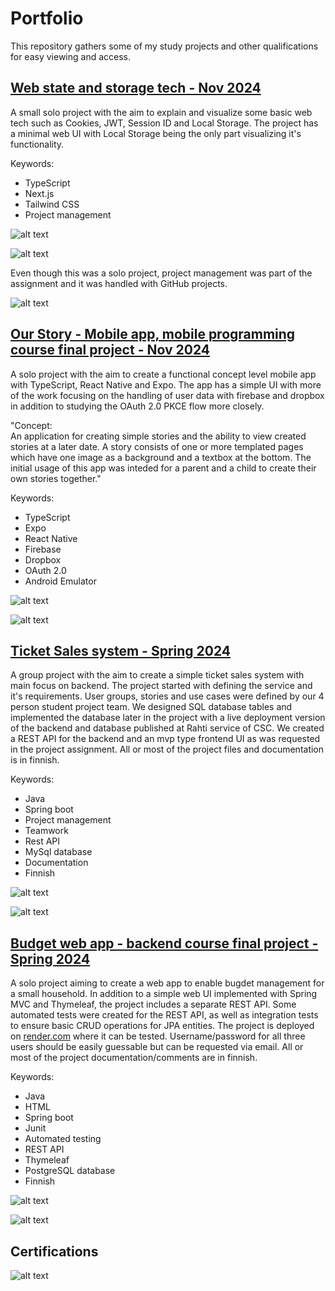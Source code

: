 # Portfolio

This repository gathers some of my study projects and other qualifications for easy viewing and access.


## [Web state and storage tech - Nov 2024](https://github.com/Romaalie/web-state-and-storage-tech "External link to project repository on GitHub")

A small solo project with the aim to explain and visualize some basic web tech such as Cookies, JWT, Session ID and Local Storage.
The project has a minimal web UI with Local Storage being the only part visualizing it's functionality. 

Keywords:
- TypeScript
- Next.js
- Tailwind CSS
- Project management

![alt text](image-1.png)

![alt text](image-2.png)

Even though this was a solo project, project management was part of the assignment and it was handled with GitHub projects.  

![alt text](image.png)

## [Our Story - Mobile app, mobile programming course final project - Nov 2024](https://github.com/Romaalie/OurStory "External link to project repository on GitHub")

A solo project with the aim to create a functional concept level mobile app with TypeScript, React Native and Expo.
The app has a simple UI with more of the work focusing on the handling of user data with firebase and dropbox in addition to studying the OAuth 2.0 PKCE flow more closely.


"Concept:  
An application for creating simple stories and the ability to view created stories at a later date.
A story consists of one or more templated pages which have one image as a background and a textbox at the bottom.
The initial usage of this app was inteded for a parent and a child to create their own stories together."

Keywords:
- TypeScript
- Expo
- React Native
- Firebase
- Dropbox
- OAuth 2.0
- Android Emulator


![alt text](image-3.png)

![alt text](image-4.png)


## [Ticket Sales system - Spring 2024](https://github.com/Romaalie/Lipunmyyntijarjestelma "External link to project repository on GitHub")

A group project with the aim to create a simple ticket sales system with main focus on backend.
The project started with defining the service and it's requirements.
User groups, stories and use cases were defined by our 4 person student project team.
We designed SQL database tables and implemented the database later in the project with a live deployment version of the backend and database published at Rahti service of CSC.
We created a REST API for the backend and an mvp type frontend UI as was requested in the project assignment.
All or most of the project files and documentation is in finnish.

Keywords:
- Java
- Spring boot
- Project management
- Teamwork
- Rest API
- MySql database
- Documentation
- Finnish

![alt text](image-6.png)

![alt text](image-7.png)

## [Budget web app - backend course final project - Spring 2024](https://github.com/Romaalie/backend-harjoitustyo "External link to project repository on GitHub")

A solo project aiming to create a web app to enable bugdet management for a small household.
In addition to a simple web UI implemented with Spring MVC and Thymeleaf, the project includes a separate REST API.
Some automated tests were created for the REST API, as well as integration tests to ensure basic CRUD operations for JPA entities.
The project is deployed on [render.com](https://backend-harjoitustyo-htim.onrender.com/ "External link to render") where it can be tested.
Username/password for all three users should be easily guessable but can be requested via email.
All or most of the project documentation/comments are in finnish.

Keywords:
- Java
- HTML
- Spring boot
- Junit
- Automated testing
- REST API
- Thymeleaf
- PostgreSQL database
- Finnish


![alt text](image-8.png)

![alt text](image-9.png)

## Certifications

![alt text](image-5.png)